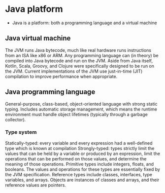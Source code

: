 # Java platform
- Java is a platform: both a programming language and a virtual machine

## Java virtual machine
The JVM runs Java bytecode, much like real hardware runs instructions from an ISA like x86 or ARM.
Any programming language can (in theory) be compiled into Java bytecode and run on the JVM.
Aside from Java itself, Kotlin, Scala, Groovy, and Clojure were specifically designed to be run on the JVM.
Current implementations of the JVM use just-in-time (JIT) compilation to improve performance when appropriate.

## Java programming language
General-purpose, class-based, object-oriented language with strong static typing.
Includes automatic storage management, which means the runtime environment must handle object lifetimes (typically through a garbage collector).

### Type system
Statically-typed: every variable and every expression had a well-defined type which is known at compilation
Strongly-typed: types strictly limit the values that can be held by a variable or produced by an expression, limit the operations that can be performed on those values, and determine the meaning of those operations.
Primitive types include integers, floats, and booleans. The values and operations for these types are essentially fixed by the JVM specification.
Reference types include classes, interfaces, type variables, and arrays.
Objects are instances of classes and arrays, and their reference values are pointers.